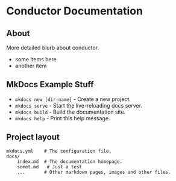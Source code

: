 # Conductor Documentation


## About
More detailed blurb about conductor.

* some items here
* another item


## MkDocs Example Stuff

* `mkdocs new [dir-name]` - Create a new project.
* `mkdocs serve` - Start the live-reloading docs server.
* `mkdocs build` - Build the documentation site.
* `mkdocs help` - Print this help message.

## Project layout

    mkdocs.yml    # The configuration file.
    docs/
        index.md  # The documentation homepage.
        somet.md   # Just a test
        ...       # Other markdown pages, images and other files.
